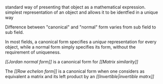standard way of presenting that object as a mathematical expression.
	simplest representation of an object 
		and allows it to be identfied in a unique way

Difference between "canonical" 
	and "normal" form varies from sub field to sub field.


In most fields, a canonical form specifies a *unique* representation 
	for every object, 
		while a normal form simply 
			specifies its form, 
				without the requirement 
					of uniqueness.


*[[Jordan normal form]]* is a canonical form for *[[Matrix similarity]]*

The *[[Row echelon form]]* is a canonical form
	when one considers as equivalent a matrix
		and its left product by an *[[Invertible|invertible matrx]]*  